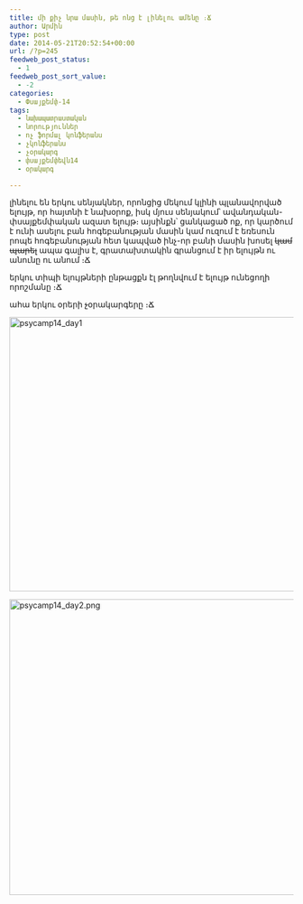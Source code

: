 ```yaml
---
title: մի քիչ նրա մասին, թե ոնց է լինելու ամենը ։Ճ
author: Արմին
type: post
date: 2014-05-21T20:52:54+00:00
url: /?p=245
feedweb_post_status:
  - 1
feedweb_post_sort_value:
  - -2
categories:
  - Փսայքեմփ-14
tags:
  - նախապատրաստական
  - նորություններ
  - ոչ ֆորմալ կոնֆերանս
  - չկոնֆերանս
  - չօրակարգ
  - փսայքեմփեվն14
  - օրակարգ

---
```

լինելու են երկու սենյակներ, որոնցից մեկում կլինի պլանավորված ելույթ, որ հայտնի է նախօրոք, իսկ մյուս սենյակում՝ ավանդական-փսայքեմփական ազատ ելույթ։ այսինքն՝ ցանկացած ոք, որ կարծում է ունի ասելու բան հոգեբանության մասին կամ ուզում է եռեսուն րոպե հոգեբանության հետ կապված ինչ-որ բանի մասին խոսել <del>կամ պարել</del> ապա գալիս է, գրատախտակին գրանցում է իր ելույթն ու անունը ու անում ։Ճ
  
երկու տիպի ելույթների ընթացքն էլ թողնվում է ելույթ ունեցողի որոշմանը ։Ճ

ահա երկու օրերի <del>չ</del>օրակարգերը ։Ճ

[<img class="alignleft  wp-image-246" alt="psycamp14_day1" src="/uploads/2014/05/psycamp14_day1.png" width="619" height="486" srcset="/uploads/2014/05/psycamp14_day1-300x236.png 300w, /uploads/2014/05/psycamp14_day1-1024x806.png 1024w" sizes="(max-width: 619px) 100vw, 619px" />][1]

[<img class="alignleft size-full wp-image-247" alt="psycamp14_day2.png" src="/uploads/2014/05/psycamp14_day2.png.png" width="619" height="524" />][2]

 [1]: /uploads/2014/05/psycamp14_day1.png
 [2]: /uploads/2014/05/psycamp14_day2.png.png
